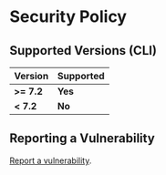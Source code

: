 # Security Policy

## Supported Versions (CLI)

| Version    | Supported  |
| ---------- | ---------- |
| **>= 7.2** | **Yes**    |
| **< 7.2**  | **No**     |

## Reporting a Vulnerability

[Report a vulnerability](https://github.com/Jakiboy/VanillePlugin-Packager/issues).
